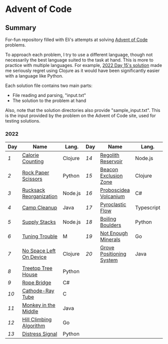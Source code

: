 # Advent of Code

## Summary

For-fun repository filled with Eli's attempts at solving [Advent of Code](www.adventofcode.com) problems.

To approach each problem, I try to use a different language, though not necessarily the best language suited to the task at hand. This is more to practice with multiple languages. For example, [2022 Day 15's solution](./2022/15/solution.clj) made me seriously regret using Clojure as it would have been significantly easier with a language like Python.

Each solution file contains two main parts:
- File reading and parsing, "input.txt"
- The solution to the problem at hand

Also, note that the solution directories also provide "sample_input.txt". This is the input provided by the problem on the Advent of Code site, used for testing solutions.

### 2022

| Day  | Name                                 | Lang.   | Day  | Name                                  | Lang.      |
| ---- | ------------------------------------ | ------- | ---- | ------------------------------------- | ---------- |
| *1*  | [Calorie Counting](./2022/1)         | Clojure | *14* | [Regolith Reservoir](./2022/14)       | Node.js    |
| *2*  | [Rock Paper Scissors](./2022/2)      | Python  | *15* | [Beacon Exclusion Zone](./2022/15)    | Clojure    |
| *3*  | [Rucksack Reorganization](./2022/3)  | Node.js | *16* | [Proboscidea Volcanium](./2022/16)    | C#         |
| *4*  | [Camp Cleanup](./2022/4)             | Java    | *17* | [Pyroclastic Flow](./2022/17)         | Typescript |
| *5*  | [Supply Stacks](./2022/5)            | Node.js | *18* | [Boiling Boulders](./2022/18)         | Python     |
| *6*  | [Tuning Trouble](./2022/6)           | M       | *19* | [Not Enough Minerals](./2022/19)      | Go         |
| *7*  | [No Space Left On Device](./2022/7)  | Clojure | *20* | [Grove Positioning System](./2022/20) | Java       |
| *8*  | [Treetop Tree House](./2022/8)       | Python  |
| *9*  | [Rope Bridge](./2022/9)              | C#      |
| *10* | [Cathode-Ray Tube](./2022/10)        | C       |
| *11* | [Monkey in the Middle](./2022/11)    | Java    |
| *12* | [Hill Climbing Algorithm](./2022/12) | Go      |
| *13* | [Distress Signal](./2022/13)         | Python  |